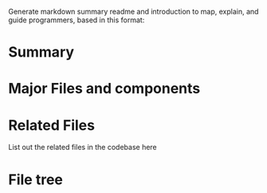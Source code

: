 Generate markdown summary readme and introduction to map, explain, and guide programmers, based in this format:

# Summary

# Major Files and components

# Related Files
List out the related files in the codebase here

# File tree

